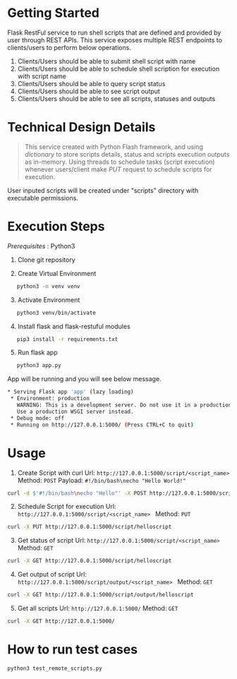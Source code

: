 # Getting Started
Flask RestFul service to run shell scripts that are defined and provided by user through REST APIs. This service exposes multiple REST endpoints to clients/users to perform below operations.

1. Clients/Users should be able to submit shell script with name
2. Clients/Users should be able to schedule shell scription for execution with script name
3. Clients/Users should be able to query script status
4. Clients/Users should be able to see script output
5. Clients/Users should be able to see all scripts, statuses and outputs

# Technical Design Details
> This service created with Python Flash framework, and using *dictionary* to store scripts details, status and scripts execution outputs as in-memory. Using threads to schedule tasks (script execution) whenever users/client make *PUT* request to schedule scripts for execution.

User inputed scripts will be created under "scripts" directory with executable permissions.

# Execution Steps
*Prerequisites* : Python3

1. Clone git repository

2. Create Virtual Environment
```sh
   python3 -m venv venv
```

3. Activate Environment
```sh
   python3 venv/bin/activate
```

4. Install flask and flask-restuful modules
```sh
   pip3 install -r requirements.txt
```
5. Run flask app
```sh
   python3 app.py   
```

App will be running and you will see below message.

```sh
* Serving Flask app 'app' (lazy loading)
 * Environment: production
   WARNING: This is a development server. Do not use it in a production deployment.
   Use a production WSGI server instead.
 * Debug mode: off
 * Running on http://127.0.0.1:5000/ (Press CTRL+C to quit)
```

# Usage

1. Create Script with curl
Url: `http://127.0.0.1:5000/script/<script_name> `
Method: `POST`
Payload: `#!/bin/bash\necho "Hello World!"`

```sh
curl -d $'#!/bin/bash\necho "Hello"' -X POST http://127.0.0.1:5000/script/helloscript
```

2. Schedule Script for execution
Url: `http://127.0.0.1:5000/script/<script_name> `
Method: `PUT`

```sh
curl -X PUT http://127.0.0.1:5000/script/helloscript
```

3. Get status of script
Url: `http://127.0.0.1:5000/script/<script_name> `
Method: `GET`

```sh
curl -X GET http://127.0.0.1:5000/script/helloscript
```

4. Get output of script
Url: `http://127.0.0.1:5000/script/output/<script_name> `
Method: `GET`

```sh
curl -X GET http://127.0.0.1:5000/script/output/helloscript
```

5. Get all scripts
Url: `http://127.0.0.1:5000/`
Method: `GET`

```sh
curl -X GET http://127.0.0.1:5000/
```

# How to run test cases
```sh
python3 test_remote_scripts.py
```
